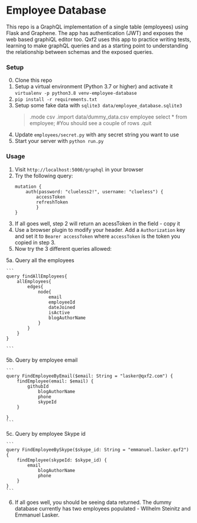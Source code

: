 # Employee Database
This repo is a GraphQL implementation of a single table (employees) using Flask and Graphene. The app has authentication (JWT) and exposes the web based graphiQL editor too. Qxf2 uses this app to practice writing tests, learning to make graphQL queries and as a starting point to understanding the relationship between schemas and the exposed queries.

### Setup

0. Clone this repo
1. Setup a virtual environment (Python 3.7 or higher) and activate it `virtualenv -p python3.8 venv-employee-database`
2. `pip install -r requirements.txt`
3. Setup some fake data with `sqlite3 data/employee_database.sqlite3`
    > .mode csv
    > .import data/dummy_data.csv employee
    > select * from employee;
    > #You should see a couple of rows
    > .quit
4. Update `employees/secret.py` with any secret string you want to use
5. Start your server with `python run.py`

### Usage

1. Visit `http://localhost:5000/graphql` in your browser
2. Try the following query:
    ```
    mutation {
        auth(password: "clueless2!", username: "clueless") {
            accessToken
            refreshToken
            }
    }
    ```
3. If all goes well, step 2 will return an acessToken in the field - copy it
4. Use a browser plugin to modify your header. Add a `Authorization` key and set it to `Bearer accessToken` where `accessToken` is the token you copied in step 3.
5. Now try the 3 different queries allowed:

5a. Query all the employees

    ```
    query findAllEmployees{
        allEmployees{
            edges{
                node{
                    email
                    employeeId
                    dateJoined
                    isActive
                    blogAuthorName
                }
            }
        }
    }

    ```

5b. Query by employee email

    ```
    query FindEmployeeByEmail($email: String = "lasker@qxf2.com") {
        findEmployee(email: $email) {
            githubId
                blogAuthorName
                phone
                skypeId
        }

    }
    ```

5c. Query by employee Skype id

    ```
    query FindEmployeeBySkype($skype_id: String = "emmanuel.lasker.qxf2") {
        findEmployee(skypeId: $skype_id) {
            email
                blogAuthorName
                phone
        }
    }
    ```

6. If all goes well, you should be seeing data returned. The dummy database currently has two employees populated - WIlhelm Steinitz and Emmanuel Lasker.